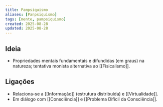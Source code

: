 ```yaml
---
title: Pampsiquismo
aliases: [Panpsiquismo]
tags: [mente, pampsiquismo]
created: 2025-08-28
updated: 2025-08-28
---
```


## Ideia
- Propriedades mentais fundamentais e difundidas (em graus) na natureza; tentativa monista alternativa ao [[Fisicalismo]].

## Ligações
- Relaciona-se a [[Informação]] (estrutura distribuída) e [[Virtualidade]].
- Em diálogo com [[Consciência]] e [[Problema Difícil da Consciência]].

